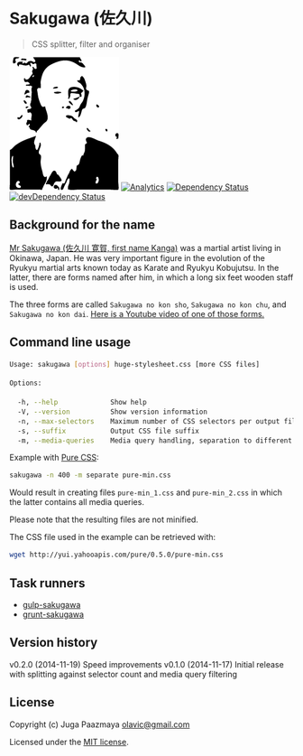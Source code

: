 # Sakugawa (佐久川)

> CSS splitter, filter and organiser

![Mr Sakugawa](./logo.png)
[![Analytics](https://ga-beacon.appspot.com/UA-2643697-15/sakugawa/index)](https://github.com/igrigorik/ga-beacon)
[![Dependency Status](https://david-dm.org/paazmaya/sakugawa.svg)](https://david-dm.org/paazmaya/sakugawa)
[![devDependency Status](https://david-dm.org/paazmaya/sakugawa/dev-status.svg)](https://david-dm.org/paazmaya/sakugawa#info=devDependencies)

## Background for the name

[Mr Sakugawa (佐久川 寛賀, first name Kanga)](http://en.wikipedia.org/wiki/Sakugawa_Kanga)
was a martial artist living in Okinawa, Japan.
He was very important figure in the evolution of the Ryukyu martial arts known today as
Karate and Ryukyu Kobujutsu. In the latter, there are forms named after him,
in which a long six feet wooden staff is used.

The three forms are called `Sakugawa no kon sho`, `Sakugawa no kon chu`, and `Sakugawa no kon dai`.
[Here is a Youtube video of one of those forms.](https://www.youtube.com/watch?v=KF4nERzknmI)

## Command line usage

```sh
Usage: sakugawa [options] huge-stylesheet.css [more CSS files]

Options:

  -h, --help             Show help
  -V, --version          Show version information
  -n, --max-selectors    Maximum number of CSS selectors per output file
  -s, --suffix           Output CSS file suffix
  -m, --media-queries    Media query handling, separation to different file (separate) or ignorance (ignore). By default included
```

Example with [Pure CSS](http://purecss.io/ "A set of small, responsive CSS modules that you can use in every web project"):

```sh
sakugawa -n 400 -m separate pure-min.css
```

Would result in creating files `pure-min_1.css` and `pure-min_2.css` in which the latter contains all media queries.

Please note that the resulting files are not minified.

The CSS file used in the example can be retrieved with:

```sh
wget http://yui.yahooapis.com/pure/0.5.0/pure-min.css
```

## Task runners

* [gulp-sakugawa](https://github.com/paazmaya/gulp-sakugawa "Run Sakugawa via gulp, for CSS splitting, filtering and organising")
* [grunt-sakugawa](https://github.com/paazmaya/grunt-sakugawa "Run Sakugawa via Grunt, for CSS splitting, filtering and organising")

## Version history

v0.2.0 (2014-11-19) Speed improvements
v0.1.0 (2014-11-17) Initial release with splitting against selector count and media query filtering

## License

Copyright (c) Juga Paazmaya <olavic@gmail.com>

Licensed under the [MIT license](LICENSE).
